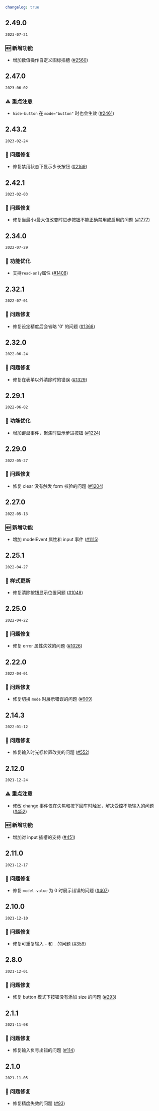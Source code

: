 ```yaml
changelog: true
```

## 2.49.0

`2023-07-21`

### 🆕 新增功能

- 增加数值操作自定义图标插槽 ([#2560](https://github.com/arco-design/arco-design-vue/pull/2560))


## 2.47.0

`2023-06-02`

### ⚠️ 重点注意

- `hide-button` 在 `mode="button"` 时也会生效 ([#2461](https://github.com/arco-design/arco-design-vue/pull/2461))


## 2.43.2

`2023-02-24`

### 🐛 问题修复

- 修复禁用状态下显示步长按钮 ([#2169](https://github.com/arco-design/arco-design-vue/pull/2169))

## 2.42.1

`2023-02-03`

### 🐛 问题修复

- 修复当最小/最大值改变时进步按钮不能正确禁用或启用的问题 ([#1777](https://github.com/arco-design/arco-design-vue/pull/1777))


## 2.34.0

`2022-07-29`

### 💎 功能优化

- 支持`read-only`属性 ([#1408](https://github.com/arco-design/arco-design-vue/pull/1408))


## 2.32.1

`2022-07-01`

### 🐛 问题修复

- 修复设定精度后会省略 '0' 的问题 ([#1368](https://github.com/arco-design/arco-design-vue/pull/1368))


## 2.32.0

`2022-06-24`

### 🐛 问题修复

- 修复在表单以外清除时的错误 ([#1329](https://github.com/arco-design/arco-design-vue/pull/1329))


## 2.29.1

`2022-06-02`

### 💎 功能优化

- 增加键盘事件，聚焦时显示步进按钮 ([#1224](https://github.com/arco-design/arco-design-vue/pull/1224))


## 2.29.0

`2022-05-27`

### 🐛 问题修复

- 修复 clear 没有触发 form 校验的问题 ([#1204](https://github.com/arco-design/arco-design-vue/pull/1204))


## 2.27.0

`2022-05-13`

### 🆕 新增功能

- 增加 modelEvent 属性和 input 事件 ([#1115](https://github.com/arco-design/arco-design-vue/pull/1115))


## 2.25.1

`2022-04-27`

### 💅 样式更新

- 修复清除按钮显示位置问题 ([#1048](https://github.com/arco-design/arco-design-vue/pull/1048))


## 2.25.0

`2022-04-22`

### 🐛 问题修复

- 修复 error 属性失效的问题 ([#1026](https://github.com/arco-design/arco-design-vue/pull/1026))


## 2.22.0

`2022-04-01`

### 🐛 问题修复

- 修复切换 `mode` 时展示错误的问题 ([#909](https://github.com/arco-design/arco-design-vue/pull/909))


## 2.14.3

`2022-01-12`

### 🐛 问题修复

- 修复输入时光标位置改变的问题 ([#552](https://github.com/arco-design/arco-design-vue/pull/552))


## 2.12.0

`2021-12-24`

### ⚠️ 重点注意

- 修改 change 事件仅在失焦和按下回车时触发，解决受控不能输入的问题 ([#452](https://github.com/arco-design/arco-design-vue/pull/452))

### 🆕 新增功能

- 增加对 input 插槽的支持 ([#451](https://github.com/arco-design/arco-design-vue/pull/451))


## 2.11.0

`2021-12-17`

### 🐛 问题修复

- 修复 `model-value` 为 0 时展示错误的问题 ([#407](https://github.com/arco-design/arco-design-vue/pull/407))


## 2.10.0

`2021-12-10`

### 🐛 问题修复

- 修复可重复输入 `-` 和 `.` 的问题 ([#359](https://github.com/arco-design/arco-design-vue/pull/359))


## 2.8.0

`2021-12-01`

### 🐛 问题修复

- 修复 button 模式下按钮没有添加 size 的问题 ([#293](https://github.com/arco-design/arco-design-vue/pull/293))


## 2.1.1

`2021-11-08`

### 🐛 问题修复

- 修复输入负号出错的问题 ([#114](https://github.com/arco-design/arco-design-vue/pull/114))


## 2.1.0

`2021-11-05`

### 🐛 问题修复

- 修复精度失效的问题 ([#93](https://github.com/arco-design/arco-design-vue/pull/93))

